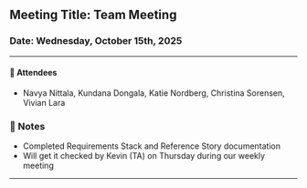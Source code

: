## **Meeting Title:** Team Meeting
### **Date:** Wednesday, October 15th, 2025
---

#### 👥 Attendees

- Navya Nittala, Kundana Dongala, Katie Nordberg, Christina Sorensen, Vivian Lara

### 📒 Notes
- Completed Requirements Stack and Reference Story documentation
- Will get it checked by Kevin (TA) on Thursday during our weekly meeting
  
---
